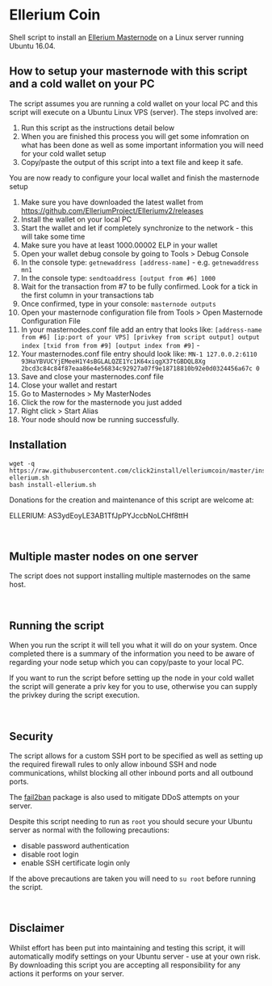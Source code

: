 # Ellerium Coin

Shell script to install an [Ellerium Masternode](https://bitcointalk.org/index.php?topic=2837413.0) on a Linux server running Ubuntu 16.04.


## How to setup your masternode with this script and a cold wallet on your PC
The script assumes you are running a cold wallet on your local PC and this script will execute on a Ubuntu Linux VPS (server). The steps involved are:

 1. Run this script as the instructions detail below
 2. When you are finished this process you will get some infomration on what has been done as well as some important information you will need for your cold wallet setup
 3. Copy/paste the output of this script into a text file and keep it safe.

You are now ready to configure your local wallet and finish the masternode setup

 1. Make sure you have downloaded the latest wallet from https://github.com/ElleriumProject/Elleriumv2/releases
 2. Install the wallet on your local PC
 3. Start the wallet and let if completely synchronize to the network - this will take some time
 4. Make sure you have at least 1000.00002 ELP in your wallet
 5. Open your wallet debug console by going to Tools > Debug Console
 6. In the console type: `getnewaddress [address-name]` - e.g. `getnewaddress mn1`
 7. In the console type: `sendtoaddress [output from #6] 1000`
 8. Wait for the transaction from #7 to be fully confirmed. Look for a tick in the first column in your transactions tab
 9. Once confirmed, type in your console: `masternode outputs`
 10. Open your masternode configuration file from Tools > Open Masternode Configuration File
 11. In your masternodes.conf file add an entry that looks like: `[address-name from #6] [ip:port of your VPS] [privkey from script output] output index [txid from from #9] [output index from #9]` - 
 12. Your masternodes.conf file entry should look like: `MN-1 127.0.0.2:6110 93HaYBVUCYjEMeeH1Y4sBGLALQZE1Yc1K64xiqgX37tGBDQL8Xg 2bcd3c84c84f87eaa86e4e56834c92927a07f9e18718810b92e0d0324456a67c 0`
 13. Save and close your masternodes.conf file
 14. Close your wallet and restart
 15. Go to Masternodes > My MasterNodes
 16. Click the row for the masternode you just added
 17. Right click > Start Alias
 18. Your node should now be running successfully.

## Installation 
```
wget -q https://raw.githubusercontent.com/click2install/elleriumcoin/master/install-ellerium.sh  
bash install-ellerium.sh
```

Donations for the creation and maintenance of this script are welcome at:
&nbsp;

ELLERIUM: AS3ydEoyLE3AB1TfJpPYJccbNoLCHf8ttH

&nbsp;


## Multiple master nodes on one server
The script does not support installing multiple masternodes on the same host.

&nbsp;


## Running the script
When you run the script it will tell you what it will do on your system. Once completed there is a summary of the information you need to be aware of regarding your node setup which you can copy/paste to your local PC.

If you want to run the script before setting up the node in your cold wallet the script will generate a priv key for you to use, otherwise you can supply the privkey during the script execution.

&nbsp;

## Security
The script allows for a custom SSH port to be specified as well as setting up the required firewall rules to only allow inbound SSH and node communications, whilst blocking all other inbound ports and all outbound ports.

The [fail2ban](https://www.fail2ban.org/wiki/index.php/Main_Page) package is also used to mitigate DDoS attempts on your server.

Despite this script needing to run as `root` you should secure your Ubuntu server as normal with the following precautions:

 - disable password authentication
 - disable root login
 - enable SSH certificate login only

If the above precautions are taken you will need to `su root` before running the script.

&nbsp;

## Disclaimer
Whilst effort has been put into maintaining and testing this script, it will automatically modify settings on your Ubuntu server - use at your own risk. By downloading this script you are accepting all responsibility for any actions it performs on your server.

&nbsp;







